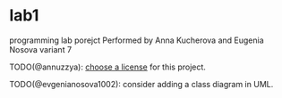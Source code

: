 # lab1

programming lab porejct
Performed by Anna Kucherova and Eugenia Nosova
variant 7

TODO(@annuzzya): [choose a license](https://choosealicense.com/licenses/) for this project.

TODO(@evgenianosova1002): consider adding a class diagram in UML.
